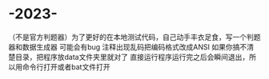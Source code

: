 # -2023-
（不是官方判题器）为了更好的在本地测试代码，自己动手丰衣足食，写一个判题器和数据生成器
可能会有bug
注释出现乱码把编码格式改成ANSI
如果你搞不清楚目录，把程序放data文件夹里就对了
直接运行程序运行完之后会瞬间退出，所以用命令行打开或者bat文件打开
